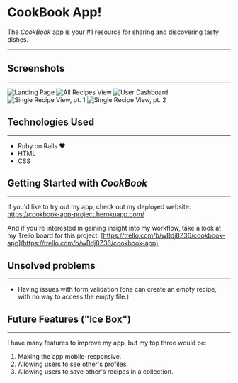 # CookBook App!

The _CookBook_ app is your #1 resource for sharing and discovering tasty dishes.

*********

## Screenshots
*********

![Landing Page](https://i.imgur.com/gXLJBHu.jpg)
![All Recipes View](https://i.imgur.com/VLL0Rqd.png)
![User Dashboard](https://i.imgur.com/ENZpng7.png)
![Single Recipe View, pt. 1](https://i.imgur.com/ypCjGZH.png)
![Single Recipe View, pt. 2](https://i.imgur.com/FHPuYCd.png)




## Technologies Used
*********

- Ruby on Rails &hearts;
- HTML
- CSS

## Getting Started with _CookBook_
*********

If you'd like to try out my app, check out my deployed website:
https://cookbook-app-project.herokuapp.com/


And if you're interested in gaining insight into my workflow, take a look at my Trello board for this project: [https://trello.com/b/wBdj8Z36/cookbook-app](https://trello.com/b/wBdj8Z36/cookbook-app)


## Unsolved problems
*********
- Having issues with form validation (one can create an empty recipe, with no way to access the empty file.)


## Future Features ("Ice Box")
*********

I have many features to improve my app, but my top three would be:

1. Making the app mobile-responsive. 
2. Allowing users to see other's profiles.
3. Allowing users to save other's recipes in a collection.